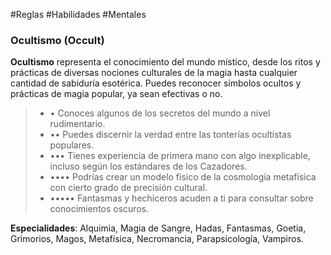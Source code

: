 #Reglas #Habilidades #Mentales

### Ocultismo (Occult)

**Ocultismo** representa el conocimiento del mundo místico, desde los ritos y prácticas de diversas nociones culturales de la magia hasta cualquier cantidad de sabiduría esotérica. Puedes reconocer símbolos ocultos y prácticas de magia popular, ya sean efectivas o no.

> - • Conoces algunos de los secretos del mundo a nivel rudimentario.
> - •• Puedes discernir la verdad entre las tonterías ocultistas populares.
> - ••• Tienes experiencia de primera mano con algo inexplicable, incluso según los estándares de los Cazadores.
> - •••• Podrías crear un modelo físico de la cosmología metafísica con cierto grado de precisión cultural.
> - ••••• Fantasmas y hechiceros acuden a ti para consultar sobre conocimientos oscuros.

**Especialidades**: Alquimia, Magia de Sangre, Hadas, Fantasmas, Goetia, Grimorios, Magos, Metafísica, Necromancia, Parapsicología, Vampiros.